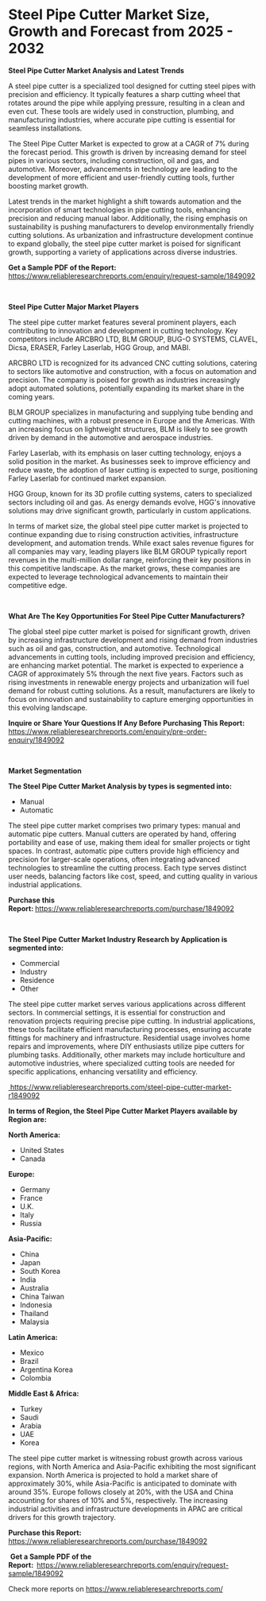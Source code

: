 <p><h1>Steel Pipe Cutter Market Size, Growth and Forecast from 2025 - 2032</h1></p><p><strong>Steel Pipe Cutter Market Analysis and Latest Trends</strong></p>
<p><p>A steel pipe cutter is a specialized tool designed for cutting steel pipes with precision and efficiency. It typically features a sharp cutting wheel that rotates around the pipe while applying pressure, resulting in a clean and even cut. These tools are widely used in construction, plumbing, and manufacturing industries, where accurate pipe cutting is essential for seamless installations.</p><p>The Steel Pipe Cutter Market is expected to grow at a CAGR of 7% during the forecast period. This growth is driven by increasing demand for steel pipes in various sectors, including construction, oil and gas, and automotive. Moreover, advancements in technology are leading to the development of more efficient and user-friendly cutting tools, further boosting market growth.</p><p>Latest trends in the market highlight a shift towards automation and the incorporation of smart technologies in pipe cutting tools, enhancing precision and reducing manual labor. Additionally, the rising emphasis on sustainability is pushing manufacturers to develop environmentally friendly cutting solutions. As urbanization and infrastructure development continue to expand globally, the steel pipe cutter market is poised for significant growth, supporting a variety of applications across diverse industries.</p></p>
<p><strong>Get a Sample PDF of the Report:&nbsp;</strong> <a href="https://www.reliableresearchreports.com/enquiry/request-sample/1849092?utm_campaign=2746&utm_medium=2&utm_source=Github&utm_content=ia&utm_term=28022025&utm_id=steel-pipe-cutter">https://www.reliableresearchreports.com/enquiry/request-sample/1849092</a></p>
<p>&nbsp;</p>
<p><strong>Steel Pipe Cutter Major Market Players</strong></p>
<p><p>The steel pipe cutter market features several prominent players, each contributing to innovation and development in cutting technology. Key competitors include ARCBRO LTD, BLM GROUP, BUG-O SYSTEMS, CLAVEL, Dicsa, ERASER, Farley Laserlab, HGG Group, and MABI. </p><p>ARCBRO LTD is recognized for its advanced CNC cutting solutions, catering to sectors like automotive and construction, with a focus on automation and precision. The company is poised for growth as industries increasingly adopt automated solutions, potentially expanding its market share in the coming years.</p><p>BLM GROUP specializes in manufacturing and supplying tube bending and cutting machines, with a robust presence in Europe and the Americas. With an increasing focus on lightweight structures, BLM is likely to see growth driven by demand in the automotive and aerospace industries.</p><p>Farley Laserlab, with its emphasis on laser cutting technology, enjoys a solid position in the market. As businesses seek to improve efficiency and reduce waste, the adoption of laser cutting is expected to surge, positioning Farley Laserlab for continued market expansion.</p><p>HGG Group, known for its 3D profile cutting systems, caters to specialized sectors including oil and gas. As energy demands evolve, HGG's innovative solutions may drive significant growth, particularly in custom applications.</p><p>In terms of market size, the global steel pipe cutter market is projected to continue expanding due to rising construction activities, infrastructure development, and automation trends. While exact sales revenue figures for all companies may vary, leading players like BLM GROUP typically report revenues in the multi-million dollar range, reinforcing their key positions in this competitive landscape. As the market grows, these companies are expected to leverage technological advancements to maintain their competitive edge.</p></p>
<p>&nbsp;</p>
<p><strong>What Are The Key Opportunities For Steel Pipe Cutter Manufacturers?</strong></p>
<p><p>The global steel pipe cutter market is poised for significant growth, driven by increasing infrastructure development and rising demand from industries such as oil and gas, construction, and automotive. Technological advancements in cutting tools, including improved precision and efficiency, are enhancing market potential. The market is expected to experience a CAGR of approximately 5% through the next five years. Factors such as rising investments in renewable energy projects and urbanization will fuel demand for robust cutting solutions. As a result, manufacturers are likely to focus on innovation and sustainability to capture emerging opportunities in this evolving landscape.</p></p>
<p><strong>Inquire or Share Your Questions If Any Before Purchasing This Report:</strong> <a href="https://www.reliableresearchreports.com/enquiry/pre-order-enquiry/1849092?utm_campaign=2746&utm_medium=2&utm_source=Github&utm_content=ia&utm_term=28022025&utm_id=steel-pipe-cutter">https://www.reliableresearchreports.com/enquiry/pre-order-enquiry/1849092</a></p>
<p>&nbsp;</p>
<p><strong>Market Segmentation</strong></p>
<p><strong>The Steel Pipe Cutter Market Analysis by types is segmented into:</strong></p>
<p><ul><li>Manual</li><li>Automatic</li></ul></p>
<p><p>The steel pipe cutter market comprises two primary types: manual and automatic pipe cutters. Manual cutters are operated by hand, offering portability and ease of use, making them ideal for smaller projects or tight spaces. In contrast, automatic pipe cutters provide high efficiency and precision for larger-scale operations, often integrating advanced technologies to streamline the cutting process. Each type serves distinct user needs, balancing factors like cost, speed, and cutting quality in various industrial applications.</p></p>
<p><strong>Purchase this Report:&nbsp;</strong><a href="https://www.reliableresearchreports.com/purchase/1849092?utm_campaign=2746&utm_medium=2&utm_source=Github&utm_content=ia&utm_term=28022025&utm_id=steel-pipe-cutter">https://www.reliableresearchreports.com/purchase/1849092</a></p>
<p>&nbsp;</p>
<p><strong>The Steel Pipe Cutter Market Industry Research by Application is segmented into:</strong></p>
<p><ul><li>Commercial</li><li>Industry</li><li>Residence</li><li>Other</li></ul></p>
<p><p>The steel pipe cutter market serves various applications across different sectors. In commercial settings, it is essential for construction and renovation projects requiring precise pipe cutting. In industrial applications, these tools facilitate efficient manufacturing processes, ensuring accurate fittings for machinery and infrastructure. Residential usage involves home repairs and improvements, where DIY enthusiasts utilize pipe cutters for plumbing tasks. Additionally, other markets may include horticulture and automotive industries, where specialized cutting tools are needed for specific applications, enhancing versatility and efficiency.</p></p>
<p><a href="https://www.reliableresearchreports.com/steel-pipe-cutter-market-r1849092?utm_campaign=2746&utm_medium=2&utm_source=Github&utm_content=ia&utm_term=28022025&utm_id=steel-pipe-cutter">&nbsp;https://www.reliableresearchreports.com/steel-pipe-cutter-market-r1849092</a></p>
<p><strong>In terms of Region, the Steel Pipe Cutter Market Players available by Region are:</strong></p>
<p>
    <p> <strong> North America: </strong>
        <ul>
            <li>United States</li>
            <li>Canada</li>
        </ul>
        </p> 
    <p> <strong> Europe: </strong>
        <ul>
            <li>Germany</li>
            <li>France</li>
            <li>U.K.</li>
            <li>Italy</li>
            <li>Russia</li>
        </ul>
        </p> 
    <p> <strong> Asia-Pacific: </strong>
        <ul>
            <li>China</li>
            <li>Japan</li>
            <li>South Korea</li>
            <li>India</li>
            <li>Australia</li>
            <li>China Taiwan</li>
            <li>Indonesia</li>
            <li>Thailand</li>
            <li>Malaysia</li>
        </ul>
        </p> 
    <p> <strong> Latin America: </strong>
        <ul>
            <li>Mexico</li>
            <li>Brazil</li>
            <li>Argentina Korea</li>
            <li>Colombia</li>
        </ul>
        </p> 
    <p> <strong> Middle East & Africa: </strong>
        <ul>
            <li>Turkey</li>
            <li>Saudi</li>
            <li>Arabia</li>
            <li>UAE</li>
            <li>Korea</li>
        </ul>
    </p>
    </p>
<p><p>The steel pipe cutter market is witnessing robust growth across various regions, with North America and Asia-Pacific exhibiting the most significant expansion. North America is projected to hold a market share of approximately 30%, while Asia-Pacific is anticipated to dominate with around 35%. Europe follows closely at 20%, with the USA and China accounting for shares of 10% and 5%, respectively. The increasing industrial activities and infrastructure developments in APAC are critical drivers for this growth trajectory.</p></p>
<p><strong>Purchase this Report: </strong><a href="https://www.reliableresearchreports.com/purchase/1849092?utm_campaign=2746&utm_medium=2&utm_source=Github&utm_content=ia&utm_term=28022025&utm_id=steel-pipe-cutter">https://www.reliableresearchreports.com/purchase/1849092</a></p>
<p>&nbsp;<strong>Get a Sample PDF of the Report:&nbsp;&nbsp;</strong><a href="https://www.reliableresearchreports.com/enquiry/request-sample/1849092?utm_campaign=2746&utm_medium=2&utm_source=Github&utm_content=ia&utm_term=28022025&utm_id=steel-pipe-cutter">https://www.reliableresearchreports.com/enquiry/request-sample/1849092</a></p>
<p><strong></strong></p>
<p>Check more reports on <a href="https://www.reliableresearchreports.com/?utm_campaign=2746&utm_medium=2&utm_source=Github&utm_content=ia&utm_term=28022025&utm_id=steel-pipe-cutter">https://www.reliableresearchreports.com/</a></p>